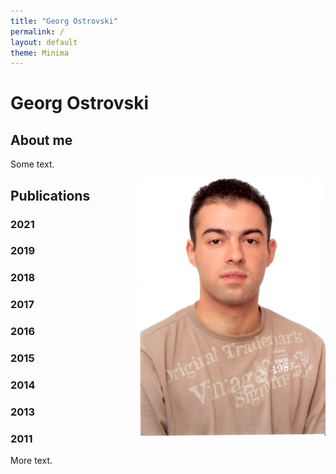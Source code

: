 ```yaml
---
title: "Georg Ostrovski"
permalink: /
layout: default
theme: Minima
---
```



# Georg Ostrovski

## About me

Some text.

<img src="data/pic.jpg" alt="My younger self" width="300" height="413" align="right">

## Publications

### 2021

### 2019

### 2018

### 2017

### 2016

### 2015

### 2014

### 2013

### 2011

More text.
